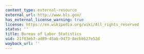 ```yaml
---
content_type: external-resource
external_url: http://www.bls.gov/
has_external_license_warning: true
license: https://en.wikipedia.org/wiki/All_rights_reserved
status: ''
title: Bureau of Labor Statistics
uid: 21f03eb7-ad89-45ab-9473-8ecbbb27e52d
wayback_url: ''
---
```

